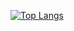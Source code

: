 <!--[Anurag's GitHub stats](https://github-readme-stats.vercel.app/api?username=NidoKota&show_icons=true&count_private=true&theme=highcontrast)-->
[![Top Langs](https://github-readme-stats.vercel.app/api/top-langs/?username=NidoKota&layout=compact&count_private=true&theme=highcontrast&hide=Makefile)](https://github.com/NidoKota/github-readme-stats)

